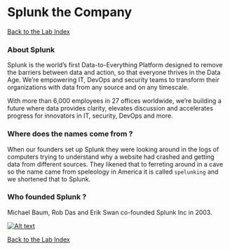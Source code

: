 # Splunk the Company
  
[Back to the Lab Index](../README.md#get-shirt-hot-with-splunk)
  
### About Splunk
Splunk is the world’s first Data-to-Everything Platform designed to remove the barriers between data and action, so that everyone thrives in the Data Age. We’re empowering IT, DevOps and security teams to transform their organizations with data from any source and on any timescale.
  
With more than 6,000 employees in 27 offices worldwide, we’re building a future where data provides clarity, elevates discussion and accelerates progress for innovators in IT, security, DevOps and more.
  
### Where does the names come from ?
When our founders set up Splunk they were looking around in the logs of computers trying to understand why a website had crashed and getting data from different sources. They likened that to ferreting around in a cave so the name came from speleology in America it is called `spelunking` and we shortened that to Splunk.
  
### Who founded Splunk ?
Michael Baum, Rob Das and Erik Swan co-founded Splunk Inc in 2003.  
  
[![Alt text](https://img.youtube.com/vi/BCQ4YF3ed-s/0.jpg)](https://youtu.be/BCQ4YF3ed-s)
  
[Back to the Lab Index](../README.md#get-shirt-hot-with-splunk)
